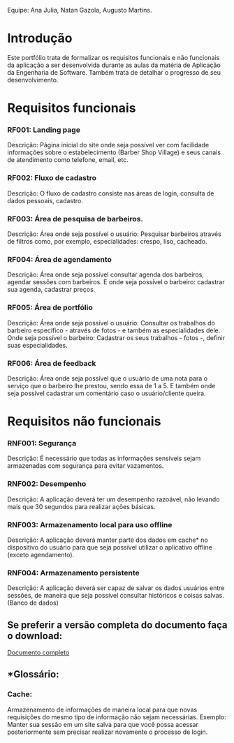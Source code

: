 Equipe: Ana Julia, Natan Gazola, Augusto Martins.

# Introdução
Este portfólio trata de formalizar os requisitos funcionais e não funcionais da aplicação a ser desenvolvida durante as aulas da matéria de Aplicação da Engenharia de Software. Também trata de detalhar o progresso de seu desenvolvimento.

# Requisitos funcionais

### RF001: Landing page
Descrição: Página inicial do site onde seja possível ver com facilidade informações sobre o estabelecimento (Barber Shop Village) e seus canais de atendimento como telefone, email, etc.

### RF002: Fluxo de cadastro
Descrição: O fluxo de cadastro consiste nas áreas de login, consulta de dados pessoais, cadastro.

### RF003: Área de pesquisa de barbeiros.
Descrição: Área onde seja possível o usuário: Pesquisar barbeiros através de filtros como, por exemplo, especialidades: crespo, liso, cacheado.

### RF004: Área de agendamento
 Descrição: Área onde seja possível consultar agenda dos barbeiros, agendar sessões com barbeiros. E onde seja possível o barbeiro: cadastrar sua agenda, cadastrar preços.

### RF005: Área de portfólio
Descrição: Área onde seja possível o usuário: Consultar os trabalhos do barbeiro específico - através de fotos - e também as especialidades dele.
Onde seja possível o barbeiro: Cadastrar os seus trabalhos - fotos -, definir suas especialidades.

### RF006: Área de feedback
Descrição: Área onde seja possível que o usuário de uma nota para o serviço que o barbeiro lhe prestou, sendo essa de 1 a 5. E também onde seja possível cadastrar um comentário caso o usuário/cliente queira.

# Requisitos não funcionais

### RNF001: Segurança
Descrição: É necessário que todas as informações sensíveis sejam armazenadas com segurança para evitar vazamentos.

### RNF002: Desempenho
Descrição: A aplicação deverá ter um desempenho razoável, não levando mais que 30 segundos para realizar ações básicas.

### RNF003: Armazenamento local para uso offline
Descrição: A aplicação deverá manter parte dos dados em cache* no dispositivo do usuário para que seja possível utilizar o aplicativo offline (exceto agendamento).

### RNF004: Armazenamento persistente
Descrição: A aplicação deverá ser capaz de salvar os dados usuários entre sessões, de maneira que seja possível consultar históricos e coisas salvas. (Banco de dados)

## Se preferir a versão completa do documento faça o download:
[Documento completo](https://docs.google.com/document/d/1Wbn6q-uAzTvpI6HY3tQvaL77RzUD2yGxHRVo6WFnbek/edit?usp=sharing)

## *Glossário:
### Cache:
Armazenamento de informações de maneira local para que novas requisições do mesmo tipo de informação não sejam necessárias. Exemplo: Manter sua sessão em um site salva para que você possa acessar posteriormente sem precisar realizar novamente o processo de login.
